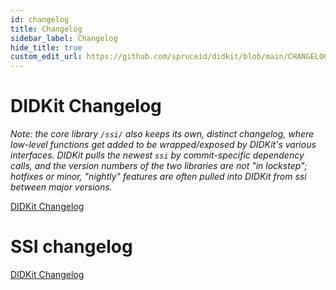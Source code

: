 ```yaml
---
id: changelog
title: Changelog
sidebar_label: Changelog
hide_title: true
custom_edit_url: https://github.com/spruceid/didkit/blob/main/CHANGELOG.md
---
```


# DIDKit Changelog

*Note: the core library `/ssi/` also keeps its own, distinct changelog, where
low-level functions get added to be wrapped/exposed by DIDKit's various
interfaces. DIDKit pulls the newest `ssi` by commit-specific dependency calls,
and the version numbers of the two libraries are not "in lockstep"; hotfixes or
minor, "nightly" features are often pulled into DIDKit from ssi between major
versions.*

[DIDKit Changelog](https://github.com/spruceid/didkit/CHANGELOG.md)

# SSI changelog

[DIDKit Changelog](https://github.com/spruceid/ssi/CHANGELOG.md)
